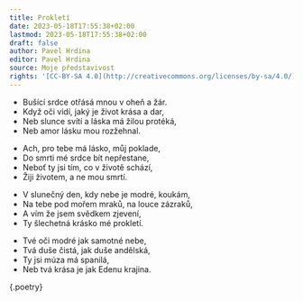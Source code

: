 ```yaml
---
title: Prokletí
date: 2023-05-18T17:55:38+02:00
lastmod: 2023-05-18T17:55:38+02:00
draft: false
author: Pavel Hrdina
editor: Pavel Hrdina
source: Moje představivost
rights: '[CC-BY-SA 4.0](http://creativecommons.org/licenses/by-sa/4.0/)'
---
```


- Bušící srdce otřásá mnou v oheň a žár.
- Když oči vidí, jaký je život krása a dar,
- Neb slunce svítí a láska má žilou protéká,
- Neb amor lásku mou rozžehnal.
<!-- -->
- Ach, pro tebe má lásko, můj poklade, 
- Do smrti mé srdce bít nepřestane,
- Neboť ty jsi tím, co v životě schází,
- Žiji životem, a ne mou smrtí.
<!-- -->
- V slunečný den, kdy nebe je modré, koukám, 
- Na tebe pod mořem mraků, na louce zázraků,
- A vím že jsem svědkem zjevení, 
- Ty šlechetná krásko mé prokletí.
<!-- -->
- Tvé oči modré jak samotné nebe,
- Tvá duše čistá, jak duše andělská,
- Ty jsi múza má spanilá,
- Neb tvá krása je jak Edenu krajina.


{.poetry}